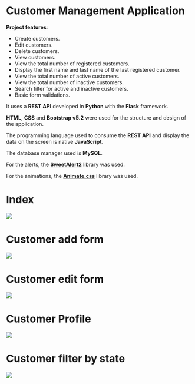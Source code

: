 # Customer Management Application

**Project features**:

- Create customers.
- Edit customers.
- Delete customers.
- View customers.
- View the total number of registered customers.
- Display the first name and last name of the last registered customer.
- View the total number of active customers.
- View the total number of inactive customers.
- Search filter for active and inactive customers.
- Basic form validations.

It uses a **REST API** developed in **Python** with the **Flask** framework.

**HTML**, **CSS** and **Bootstrap v5.2** were used for the structure and design of the application.

The programming language used to consume the **REST API** and display the data on the screen is native **JavaScript**.

The database manager used is **MySQL**.

For the alerts, the **[SweetAlert2](https://sweetalert2.github.io/)** library was used.

For the animations, the **[Animate.css](https://animate.style/)** library was used.

# Index

![](https://i.imgur.com/ipTrnvC.png)

# Customer add form

![](https://i.imgur.com/8Er7exl.png)

# Customer edit form

![](https://i.imgur.com/BqHv2AE.png)

# Customer Profile

![](https://i.imgur.com/UOySu7v.png)

# Customer filter by state

![](https://i.imgur.com/ZQJ6Alt.png)
